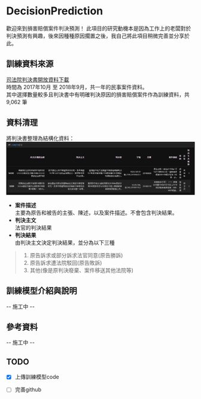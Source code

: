# DecisionPrediction
歡迎來到損害賠償案件判決預測！
此項目的研究動機本是因為工作上的老闆對於判決預測有興趣，後來因種種原因擱置之後，我自己將此項目稍微完善並分享於此。

## 訓練資料來源
[司法院判決書開放資料下載](http://210.69.124.88/)  
時間為 2017年10月 至 2018年9月，共一年的民事案件資料。  
其中選擇數量較多且判決書中有明確判決原因的損害賠償案件作為訓練資料，共 9,062 筆  

## 資料清理
將判決書整理為結構化資料：  
![avatar](DEMO/demo_clean.PNG)
* **案件描述**  
主要為原告和被告的主張、陳述，以及案件描述。不會包含判決結果。  
* **判決主文**  
法官的判決結果  
* **判決結果**   
由判決主文決定判決結果，並分為以下三種  
> 1. 原告訴求或部分訴求法官同意(原告勝訴)  
> 2. 原告訴求遭法院駁回(原告敗訴)  
> 3. 其他(像是原判決廢棄、案件移送其他法院等)


## 訓練模型介紹與說明
-- 施工中 --

## 參考資料
-- 施工中 --

## TODO
- [X] 上傳訓練模型code  
- [ ] 完善github




